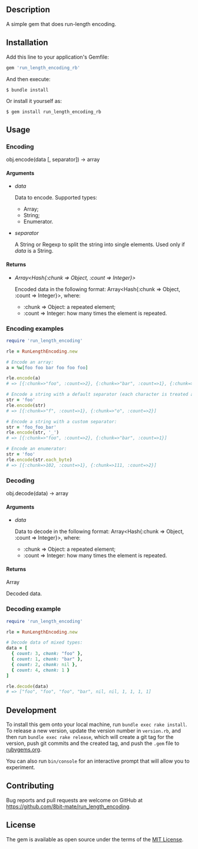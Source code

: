 ## Description

A simple gem that does run-length encoding.

## Installation

Add this line to your application's Gemfile:

```ruby
gem 'run_length_encoding_rb'
```

And then execute:

    $ bundle install

Or install it yourself as:

    $ gem install run_length_encoding_rb

## Usage

### Encoding

obj.encode(data [, separator]) -> array

#### Arguments

+ _data_

    Data to encode. Supported types:
    + Array;
    + String;
    + Enumerator.

+ _separator_

    A String or Regexp to split the string into single elements. Used only if _data_ is a String.

#### Returns

+ _Array<Hash{:chunk => Object, :count => Integer}>_

    Encoded data in the following format:
    Array<Hash{:chunk => Object, :count => Integer}>, where:
    + :chunk => Object: a repeated element;
    + :count => Integer: how many times the element is repeated.

### Encoding examples

```ruby
require 'run_length_encoding'

rle = RunLengthEncoding.new

# Encode an array:
a = %w[foo foo bar foo foo foo]

rle.encode(a)
# => [{:chunk=>"foo", :count=>2}, {:chunk=>"bar", :count=>1}, {:chunk=>"foo", :count=>3}]

# Encode a string with a default separator (each character is treated as a single element):
str = 'foo'
rle.encode(str)
# => [{:chunk=>"f", :count=>1}, {:chunk=>"o", :count=>2}]

# Encode a string with a custom separator:
str = 'foo_foo_bar'
rle.encode(str, '_')
# => [{:chunk=>"foo", :count=>2}, {:chunk=>"bar", :count=>1}]

# Encode an enumerator:
str = 'foo'
rle.encode(str.each_byte)
# => [{:chunk=>102, :count=>1}, {:chunk=>111, :count=>2}]
```

### Decoding

obj.decode(data) -> array

#### Arguments

+ _data_

    Data to decode in the following format:
    Array<Hash{:chunk => Object, :count => Integer}>, where:
    + :chunk => Object: a repeated element;
    + :count => Integer: how many times the element is repeated.

#### Returns

Array<Object>

Decoded data.

<!-- -->

### Decoding example

```ruby
require 'run_length_encoding'

rle = RunLengthEncoding.new

# Decode data of mixed types:
data = [
  { count: 3, chunk: "foo" },
  { count: 1, chunk: "bar" },
  { count: 2, chunk: nil },
  { count: 4, chunk: 1 }
]

rle.decode(data)
# => ["foo", "foo", "foo", "bar", nil, nil, 1, 1, 1, 1]
```

## Development

To install this gem onto your local machine, run `bundle exec rake install`. To release a new version, update the version number in `version.rb`, and then run `bundle exec rake release`, which will create a git tag for the version, push git commits and the created tag, and push the `.gem` file to [rubygems.org](https://rubygems.org).

You can also run `bin/console` for an interactive prompt that will allow you to experiment.

## Contributing

Bug reports and pull requests are welcome on GitHub at https://github.com/8bit-mate/run_length_encoding.

## License

The gem is available as open source under the terms of the [MIT License](https://opensource.org/licenses/MIT).
